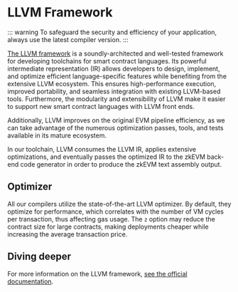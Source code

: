 # LLVM Framework

::: warning
To safeguard the security and efficiency of your application, always use the latest compiler version.
:::

[The LLVM framework](https://github.com/matter-labs/era-compiler-llvm) is a soundly-architected and well-tested framework
for developing toolchains for smart contract languages. Its powerful intermediate representation (IR) allows developers
to design, implement, and optimize efficient language-specific features while benefiting from the extensive LLVM ecosystem.
This ensures high-performance execution, improved portability, and seamless integration with existing LLVM-based tools.
Furthermore, the modularity and extensibility of LLVM make it easier to support new smart contract languages with LLVM front ends.

Additionally, LLVM improves on the original EVM pipeline efficiency, as we can take advantage of the
numerous optimization passes, tools, and tests available in its mature ecosystem.

In our toolchain, LLVM consumes the LLVM IR, applies extensive optimizations, and eventually passes the optimized IR
to the zkEVM back-end code generator in order to produce the zkEVM text assembly output.

## Optimizer

All our compilers utilize the state-of-the-art LLVM optimizer.
By default, they optimize for performance, which correlates with the number of VM cycles per transaction,
thus affecting gas usage. The `z` option may reduce the contract size for large contracts, making deployments cheaper while increasing the average transaction price.

## Diving deeper

For more information on the LLVM framework, [see the official documentation](https://llvm.org/).
